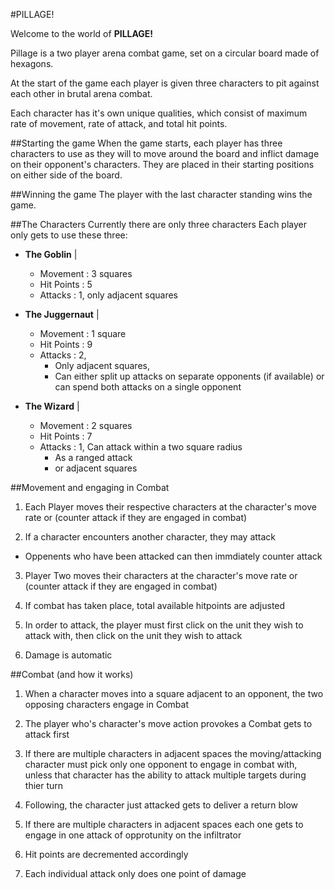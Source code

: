 #PILLAGE!

Welcome to the world of **PILLAGE!**  

Pillage is a two player arena combat game, set on a circular board made 
of hexagons.

At the start of the game each player is given three characters to pit 
against each other in brutal arena combat.

Each character has it's own unique qualities, which consist of maximum
rate of movement, rate of attack, and total hit points.

##Starting the game
When the game starts, each player has three characters to use as they
will to move around the board and inflict damage on their opponent's
characters. They are placed in their starting positions on either side
of the board.

##Winning the game
The player with the last character standing wins the game.

##The Characters
Currently there are only three characters Each player only gets to use
these three:

* **The Goblin** | 
    * Movement : 3 squares
    * Hit Points : 5
    * Attacks : 1, only adjacent squares

* **The Juggernaut** |
    * Movement : 1 square
    * Hit Points : 9
    * Attacks : 2, 
        + Only adjacent squares, 
        + Can either split up attacks on separate opponents
        (if available) or can spend both attacks on a single 
        opponent

* **The Wizard** |
    * Movement : 2 squares
    * Hit Points : 7
    * Attacks : 1, Can attack within a two square radius
        + As a ranged attack
        + or adjacent squares

##Movement and engaging in Combat

1. Each Player moves their respective characters at the character's move rate or 
(counter attack if they are engaged in combat)

2. If a character encounters another character, they may attack
* Oppenents who have been attacked can then immdiately 
counter attack

3. Player Two moves their characters at the character's move rate
or (counter attack if they are engaged in combat)

4. If combat has taken place, total available hitpoints are adjusted

5. In order to attack, the player must first click on the unit they wish
to attack with, then click on the unit they wish to attack

6. Damage is automatic
 
##Combat (and how it works)

1. When a character moves into a square adjacent to an opponent, the
two opposing characters engage in Combat

2. The player who's character's move action provokes a Combat gets to
attack first 

3. If there are multiple characters in adjacent spaces the 
moving/attacking character must pick only one opponent to engage in 
combat with, unless that character has the ability to attack
multiple targets during thier turn

4. Following, the character just attacked gets to deliver a return blow

5. If there are multiple characters in adjacent spaces each one gets to
engage in one attack of opprotunity on the infiltrator

6. Hit points are decremented accordingly

7. Each individual attack only does one point of damage

